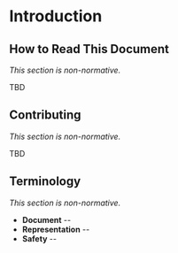 # Introduction

## How to Read This Document

_This section is non-normative._

TBD

## Contributing

_This section is non-normative._

TBD

## Terminology

_This section is non-normative._

* **Document** --
* **Representation** --
* **Safety** --

